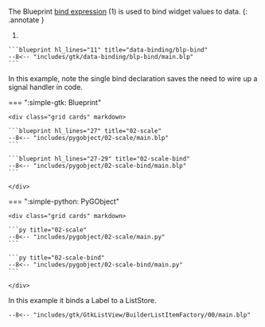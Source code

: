 The Blueprint [bind expression](https://gnome.pages.gitlab.gnome.org/blueprint-compiler/reference/values.html#bindings) (1) is used to bind widget values to data.
{: .annotate }

1.  

    ```blueprint hl_lines="11" title="data-binding/blp-bind"
    --8<-- "includes/gtk/data-binding/blp-bind/main.blp"
    ```

In this example, note the single bind declaration saves the need to wire up a signal handler in code.

=== ":simple-gtk: Blueprint"

    <div class="grid cards" markdown>

    ```blueprint hl_lines="27" title="02-scale"
    --8<-- "includes/pygobject/02-scale/main.blp"
    ```

    ```blueprint hl_lines="27-29" title="02-scale-bind"
    --8<-- "includes/pygobject/02-scale-bind/main.blp"
    ```

    </div>

=== ":simple-python: PyGObject"

    <div class="grid cards" markdown>

    ```py title="02-scale"
    --8<-- "includes/pygobject/02-scale/main.py"
    ```

    ```py title="02-scale-bind"
    --8<-- "includes/pygobject/02-scale-bind/main.py"
    ```

    </div>


In this example it binds a Label to a ListStore.



```blueprint hl_lines="30" title="Demonstration of ListView (with BuilderListItemFactory)"
--8<-- "includes/gtk/GtkListView/BuilderListItemFactory/00/main.blp"
```
